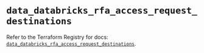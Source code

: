 # `data_databricks_rfa_access_request_destinations`

Refer to the Terraform Registry for docs: [`data_databricks_rfa_access_request_destinations`](https://registry.terraform.io/providers/databricks/databricks/1.93.0/docs/data-sources/rfa_access_request_destinations).

